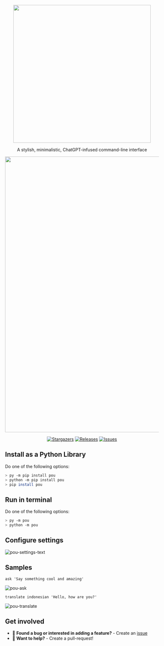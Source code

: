 
<p align="center">
  <img src="https://user-images.githubusercontent.com/84760072/227747904-eaf84b81-3b85-4b39-8016-69e9c7aae641.png" width=450/>
</p>

<p align="center">
  A stylish, minimalistic, ChatGPT-infused command-line interface 
</p>


<p align="center">
  <img src="https://user-images.githubusercontent.com/84760072/227741638-b997b164-98b8-494a-8c23-502525488f73.png" width=900/>
</p>

<p align="center">
	<a href="https://github.com/hwelsters/sleepychat/stargazers">
		<img alt="Stargazers" src="https://img.shields.io/github/stars/hwelsters/pou?style=for-the-badge&logo=starship&color=f9e1cb&logoColor=ffffff&labelColor=342430"></a>
	<a href="https://github.com/hwelsters/pou/releases/latest">
		<img alt="Releases" src="https://img.shields.io/github/release/hwelsters/pou.svg?style=for-the-badge&logo=github&color=f9e1cb&logoColor=ffffff&labelColor=342430"/></a>
	<a href="https://github.com/hwelsters/pou/issues">
		<img alt="Issues" src="https://img.shields.io/github/issues/hwelsters/pou?style=for-the-badge&logo=gitbook&color=f9e1cb&logoColor=ffffff&labelColor=342430"></a>
</p>


## Install as a Python Library
Do one of the following options:
```bash
> py -m pip install pou
> python -m pip install pou
> pip install pou
```

## Run in terminal
Do one of the following options:
```bash
> py -m pou
> python -m pou
```

## Configure settings
![pou-settings-text](https://user-images.githubusercontent.com/84760072/227750621-c9cfdb77-ff99-4b18-b1f9-5d19075aa21e.gif)


## Samples
```
ask 'Say something cool and amazing'
```
![pou-ask](https://user-images.githubusercontent.com/84760072/227750624-d3b757fb-f496-49cf-a9cd-12288a9e4fa5.gif)
  
```
translate indonesian 'Hello, how are you?'
```
![pou-translate](https://user-images.githubusercontent.com/84760072/227750626-255a43a9-0549-4237-8388-24440a30eb2b.gif)



## Get involved
- 🐛 **Found a bug or interested in adding a feature?** - Create an [issue][issue]  
- 🤗 **Want to help?** - Create a pull-request!

[issue]: https://github.com/hwelsters/pou/issues
